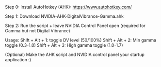 Step 0: Install AutoHotkey (AHK): https://www.autohotkey.com/

Step 1: Download NVIDIA-AHK-DigitalVibrance-Gamma.ahk

Step 2: Run the script + leave NVIDIA Control Panel open (required for Gamma but not Digital Vibrance)

Usage:
Shift + Alt + 1: toggle DV level (50/100%)
Shift + Alt + 2: Min gamma toggle (0.3-1.0)
Shift + Alt + 3: High gamma toggle (1.0-1.7)

(Optional) Make the AHK script and NVIDIA control panel your startup application :)
